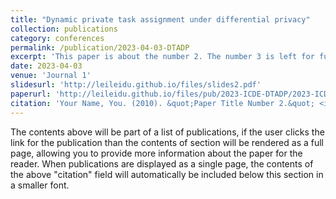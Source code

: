 ```yaml
---
title: "Dynamic private task assignment under differential privacy"
collection: publications
category: conferences
permalink: /publication/2023-04-03-DTADP
excerpt: 'This paper is about the number 2. The number 3 is left for future work.'
date: 2023-04-03
venue: 'Journal 1'
slidesurl: 'http://leileidu.github.io/files/slides2.pdf'
paperurl: 'http://leileidu.github.io/files/pub/2023-ICDE-DTADP/2023-ICDE-DTADP.pdf'
citation: 'Your Name, You. (2010). &quot;Paper Title Number 2.&quot; <i>Journal 1</i>. 1(2).'
---
```


The contents above will be part of a list of publications, if the user clicks the link for the publication than the contents of section will be rendered as a full page, allowing you to provide more information about the paper for the reader. When publications are displayed as a single page, the contents of the above "citation" field will automatically be included below this section in a smaller font.